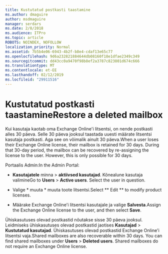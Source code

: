 ```yaml
---
title: Kustutatud postkasti taastamine
ms.author: dmaguire
author: msdmaguire
manager: serdars
ms.date: 2/8/2018
ms.audience: ITPro
ms.topic: article
ROBOTS: NOINDEX, NOFOLLOW
localization_priority: Normal
ms.assetid: 7b5b4e06-6943-4b2f-b8e4-cdaf13e65c77
ms.openlocfilehash: 9d6a232821884644db08160f18e1dfae2349c349
ms.sourcegitcommit: dd43cc0a9470f98b8ef2a3787c823801d674c666
ms.translationtype: MT
ms.contentlocale: et-EE
ms.lasthandoff: 02/12/2019
ms.locfileid: "29911516"
---
```

# <a name="restore-a-deleted-mailbox"></a><span data-ttu-id="2b5da-102">Kustutatud postkasti taastamine</span><span class="sxs-lookup"><span data-stu-id="2b5da-102">Restore a deleted mailbox</span></span>

<span data-ttu-id="2b5da-p101">Kui kasutaja kaotab oma Exchange Online'i litsentsi, on nende postkasti alles 30 päeva. Selle 30 päeva jooksul taastada uuesti määrate litsentsi kasutaja postkasti. Aga see on võimalik ainult 30 päeva.</span><span class="sxs-lookup"><span data-stu-id="2b5da-p101">When a user loses their Exchange Online license, their mailbox is retained for 30 days. During that 30-day period, the mailbox can be recovered by re-assigning the license to the user. However, this is only possible for 30 days.</span></span>
  
<span data-ttu-id="2b5da-106">Portaalis Admin:</span><span class="sxs-lookup"><span data-stu-id="2b5da-106">In the Admin Portal:</span></span>
  
- <span data-ttu-id="2b5da-p102">**Kasutajatele** minna \> **aktiivsed kasutajad**. Kõnealune kasutaja valimine</span><span class="sxs-lookup"><span data-stu-id="2b5da-p102">Go to **Users** \> **Active users**. Select the user in question.</span></span>
    
- <span data-ttu-id="2b5da-109">Valige \* muuta \* muuta toote litsentsi.</span><span class="sxs-lookup"><span data-stu-id="2b5da-109">Select \*\* Edit \*\* to modify product licenses.</span></span> 
    
- <span data-ttu-id="2b5da-110">Määrake Exchange Online'i litsentsi kasutajale ja valige **Salvesta**.</span><span class="sxs-lookup"><span data-stu-id="2b5da-110">Assign the Exchange Online license to the user, and then select **Save**.</span></span>
    
<span data-ttu-id="2b5da-p103">Ühiskasutuses olevad postkastid nõutakse sisse 30 päeva jooksul. Leidmiseks ühiskasutuses olevad postkastid jaotises **Kasutajad** \> **Kustutatud kasutajad**. Ühiskasutuses olevad postkastid Exchange Online'i litsentsi vaja.</span><span class="sxs-lookup"><span data-stu-id="2b5da-p103">Shared mailboxes are also recoverable within 30 days. You can find shared mailboxes under **Users** \> **Deleted users**. Shared mailboxes do not require an Exchange Online license.</span></span>
  

